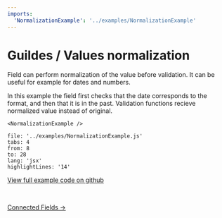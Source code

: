 ```yaml
---
imports:
  'NormalizationExample': '../examples/NormalizationExample'
---
```


# Guildes / Values normalization

Field can perform normalization of the value before validation.
It can be useful for example for dates and numbers.

In this example the field first checks that the date corresponds to the format,
and then that it is in the past.
Validation functions recieve normalized value instead of original.

```@render
<NormalizationExample />
```

```@source
file: '../examples/NormalizationExample.js'
tabs: 4
from: 8
to: 28
lang: 'jsx'
highlightLines: '14'
```

[View full example code on github](https://github.com/sunflowerdeath/shadowform/tree/master/packages/docs/src/examples/NormalizationExample.js)

<br>

[Connected Fields →](/guides/connected-fields)
